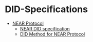 # DID-Specifications

- [NEAR Protocol](https://near.org/)
  - [NEAR DID specification](./NEAR/NearDID.md)
  - [DID Method for NEAR Protocol](./NEAR/DID-Method-NEAR.md)
